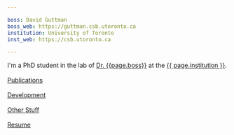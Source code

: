 ```yaml
---

boss: David Guttman
boss_web: https://guttman.csb.utoronto.ca
institution: University of Toronto
inst_web: https://csb.utoronto.ca

---
```


I'm a PhD student in the lab of <a href="{{page.boss_web}}">Dr. {{page.boss}}</a> at the <a href="{{page.inst_web}}">{{ page.institution }}</a>. <!--I'm interested in the evolution of bacterial populations and the development of computational methods to characterize and predict the trajectory of bacteria.--> 
<br>
<br>
    <!--<a href="https://scholar.google.ca/citations?hl=en&user=kompSyUAAAAJ&view_op=list_works&sortby=pubdate">Publications</a>-->
    <a href="pages/publications.html">Publications</a>
<br>
<br>
    <a href="pages/development.html">Development</a>
<br>
<br>
    <a href="">Other Stuff</a>
<br>
<br>
    <a href="pages/resume.html">Resume</a>
